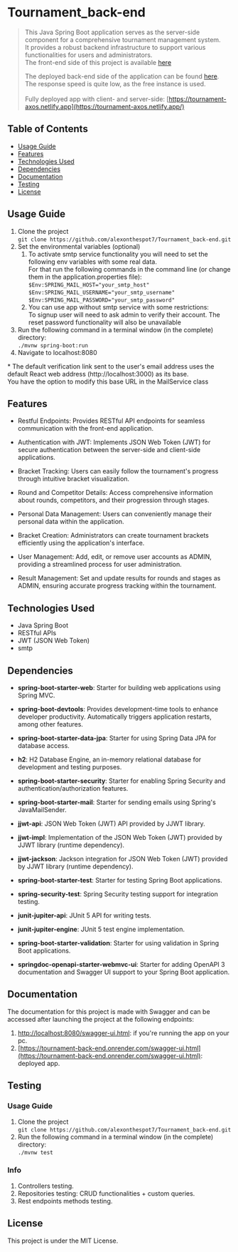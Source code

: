 # Tournament_back-end
> This Java Spring Boot application serves as the server-side component for a comprehensive tournament management system.<br>
> It provides a robust backend infrastructure to support various functionalities for users and administrators.<br>
> The front-end side of this project is available [here](https://github.com/alexonthespot7/Tournament_front-end)<br>
>
> The deployed back-end side of the application can be found [here](https://tournament-back-end.onrender.com). The response speed is quite low, as the free instance is used.<br>
> <br>
> Fully deployed app with client- and server-side: [https://tournament-axos.netlify.app](https://tournament-axos.netlify.app/)

## Table of Contents
* [Usage Guide](#usage-guide)
* [Features](#features)
* [Technologies Used](#technologies-used)
* [Dependencies](#dependencies)
* [Documentation](#documentation)
* [Testing](#testing)
* [License](#license)

## Usage Guide
1. Clone the project <br>```git clone https://github.com/alexonthespot7/Tournament_back-end.git```<br>
2. Set the environmental variables (optional)<br>
    1. To activate smtp service functionality you will need to set the following env variables with some real data.<br>For that run the following commands in the command line (or change them in the application.properties file):<br>
    ```$Env:SPRING_MAIL_HOST="your_smtp_host"```<br>
    ```$Env:SPRING_MAIL_USERNAME="your_smtp_username"```<br>
    ```$Env:SPRING_MAIL_PASSWORD="your_smtp_password"```<br>
    2. You can use app without smtp service with some restrictions:<br>To signup user will need to ask admin to verify their account. The reset password functionality will also be unavailable
3. Run the following command in a terminal window (in the complete) directory:<br>
```./mvnw spring-boot:run```<br>
4. Navigate to localhost:8080

\* The default verification link sent to the user's email address uses the default React web address (http://localhost:3000) as its base.<br> You have the option to modify this base URL in the MailService class

## Features
- Restful Endpoints: Provides RESTful API endpoints for seamless communication with the front-end application.

- Authentication with JWT: Implements JSON Web Token (JWT) for secure authentication between the server-side and client-side applications.

- Bracket Tracking: Users can easily follow the tournament's progress through intuitive bracket visualization.
  
- Round and Competitor Details: Access comprehensive information about rounds, competitors, and their progression through stages.

- Personal Data Management: Users can conveniently manage their personal data within the application.

- Bracket Creation: Administrators can create tournament brackets efficiently using the application's interface.

- User Management: Add, edit, or remove user accounts as ADMIN, providing a streamlined process for user administration.

- Result Management: Set and update results for rounds and stages as ADMIN, ensuring accurate progress tracking within the tournament.

## Technologies Used
- Java Spring Boot
- RESTful APIs
- JWT (JSON Web Token)
- smtp

## Dependencies
- **spring-boot-starter-web**: Starter for building web applications using Spring MVC.

- **spring-boot-devtools**: Provides development-time tools to enhance developer productivity. Automatically triggers application restarts, among other features.
- **spring-boot-starter-data-jpa**: Starter for using Spring Data JPA for database access.
- **h2**: H2 Database Engine, an in-memory relational database for development and testing purposes.
- **spring-boot-starter-security**: Starter for enabling Spring Security and authentication/authorization features.
- **spring-boot-starter-mail**: Starter for sending emails using Spring's JavaMailSender.
- **jjwt-api**: JSON Web Token (JWT) API provided by JJWT library.
- **jjwt-impl**: Implementation of the JSON Web Token (JWT) provided by JJWT library (runtime dependency).
- **jjwt-jackson**: Jackson integration for JSON Web Token (JWT) provided by JJWT library (runtime dependency).
- **spring-boot-starter-test**: Starter for testing Spring Boot applications.
- **spring-security-test**: Spring Security testing support for integration testing.
- **junit-jupiter-api**: JUnit 5 API for writing tests.
- **junit-jupiter-engine**: JUnit 5 test engine implementation.
- **spring-boot-starter-validation**: Starter for using validation in Spring Boot applications.
- **springdoc-openapi-starter-webmvc-ui**: Starter for adding OpenAPI 3 documentation and Swagger UI support to your Spring Boot application.

## Documentation
The documentation for this project is made with Swagger and can be accessed after launching the project at the following endpoints: 
1. [http://localhost:8080/swagger-ui.html](http://localhost:8080/swagger-ui.html): if you're running the app on your pc.
2. [https://tournament-back-end.onrender.com/swagger-ui.html](https://tournament-back-end.onrender.com/swagger-ui.html): deployed app.

## Testing
### Usage Guide
1. Clone the project <br>```git clone https://github.com/alexonthespot7/Tournament_back-end.git```<br>
2. Run the following command in a terminal window (in the complete) directory:<br>
```./mvnw test```<br>
### Info
1. Controllers testing.
2. Repositories testing: CRUD functionalities + custom queries.
3. Rest endpoints methods testing.

## License
This project is under the MIT License.
